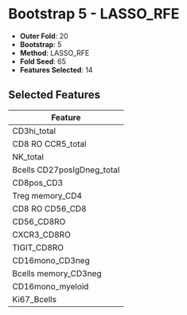 # Bootstrap 5 - LASSO_RFE

- **Outer Fold**: 20
- **Bootstrap**: 5
- **Method**: LASSO_RFE
- **Fold Seed**: 65
- **Features Selected**: 14

## Selected Features

| Feature |
|---------|
| CD3hi_total |
| CD8 RO CCR5_total |
| NK_total |
| Bcells CD27posIgDneg_total |
| CD8pos_CD3 |
| Treg memory_CD4 |
| CD8 RO CD56_CD8 |
| CD56_CD8RO |
| CXCR3_CD8RO |
| TIGIT_CD8RO |
| CD16mono_CD3neg |
| Bcells memory_CD3neg |
| CD16mono_myeloid |
| Ki67_Bcells |
